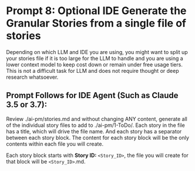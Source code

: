 # Prompt 8: Optional IDE Generate the Granular Stories from a single file of stories

Depending on which LLM and IDE you are using, you might want to split up your stories file if it is too large for the LLM to handle and you are using a lower context model to keep cost down or remain under free usage tiers. This is not a difficult task for LLM and does not require thought or deep research whatsoever.

## Prompt Follows for IDE Agent (Such as Claude 3.5 or 3.7):

Review ./ai-pm/stories.md and without changing ANY content, generate all of the
individual story files to add to ./ai-pm/1-ToDo/. Each story in the file has a title, which will drive the file name. And each story has a separator between each story block. The content for each story block will be the only contents within each file you will create.

Each story block starts with **Story ID:** `<Story_ID>`, the file you will create for that block will be `<Story_ID>`.md.
